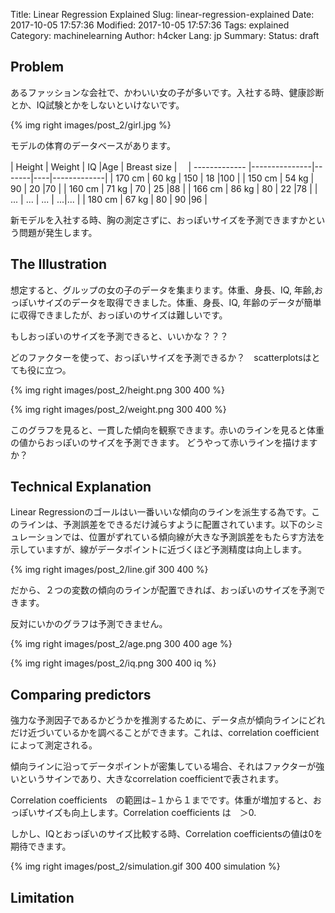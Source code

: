 Title: Linear Regression Explained
Slug: linear-regression-explained
Date: 2017-10-05 17:57:36
Modified: 2017-10-05 17:57:36
Tags: explained
Category: machinelearning
Author: h4cker
Lang: jp
Summary:
Status: draft


## Problem

あるファッションな会社で、かわいい女の子が多いです。入社する時、健康診断とか、IQ試験とかをしないといけないです。

{% img right images/post_2/girl.jpg %}

モデルの体育のデータベースがあります。

| Height        | Weight        | IQ    |Age | Breast size |　
| ------------- |---------------|-------|----|-------------|
| 170 cm        | 60  kg        | 150   | 18 |100          |
| 150 cm        | 54  kg        | 90    | 20 |70           |
| 160 cm        | 71  kg        | 70    | 25 |88           |
| 166 cm        | 86  kg        | 80    | 22 |78           |
| ...           | ...           | ...   | ...|...          |
| 180 cm        | 67  kg        | 80    | 90 |96           |

新モデルを入社する時、胸の測定さずに、おっぽいサイズを予測できますかという問題が発生します。

## The Illustration

想定すると、グルップの女の子のデータを集まります。体重、身長、IQ, 年齢,おっぽいサイズのデータを取得できました。体重、身長、IQ, 年齢のデータが簡単に収得できましたが、おっぽいのサイズは難しいです。

もしおっぽいのサイズを予測できると、いいかな？？？

どのファクターを使って、おっぽいサイズを予測できるか？　scatterplotsはとても役に立つ。

{% img right images/post_2/height.png 300 400 %}


{% img right images/post_2/weight.png 300 400 %}

このグラフを見ると、一貫した傾向を観察できます。赤いのラインを見ると体重の値からおっぽいのサイズを予測できます。
どうやって赤いラインを描けますか？

## Technical Explanation

Linear Regressionのゴールはい一番いいな傾向のラインを派生する為です。このラインは、予測誤差をできるだけ減らすように配置されています。以下のシミュレーションでは、位置がずれている傾向線が大きな予測誤差をもたらす方法を示していますが、線がデータポイントに近づくほど予測精度は向上します。

{% img right images/post_2/line.gif 300 400 %}

だから、２つの変数の傾向のラインが配置できれば、おっぽいのサイズを予測できます。

反対にいかのグラフは予測できません。

{% img right images/post_2/age.png 300 400 age %}

{% img right images/post_2/iq.png 300 400 iq %}

## Comparing predictors

強力な予測因子であるかどうかを推測するために、データ点が傾向ラインにどれだけ近づいているかを調べることができます。これは、correlation coefficientによって測定される。

傾向ラインに沿ってデータポイントが密集している場合、それはファクターが強いというサインであり、大きなcorrelation coefficientで表されます。


Correlation coefficients　の範囲は−１から１までです。体重が増加すると、おっぽいサイズも向上します。Correlation coefficients は　＞0.

しかし、IQとおっぽいのサイズ比較する時、Correlation coefficientsの値は0を期待できます。

{% img right images/post_2/simulation.gif 300 400 simulation %}

## Limitation